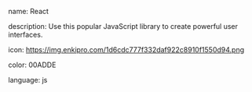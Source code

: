 name: React

description: Use this popular JavaScript library to create powerful user interfaces.

icon: https://img.enkipro.com/1d6cdc777f332daf922c8910f1550d94.png

color: 00ADDE

language: js

